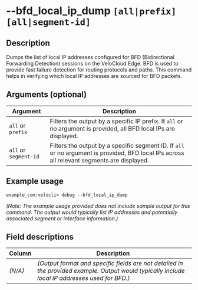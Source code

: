 #	--bfd_local_ip_dump `[all|prefix]` `[all|segment-id]`

##	Description
Dumps the list of local IP addresses configured for BFD (Bidirectional Forwarding Detection) sessions on the VeloCloud Edge. BFD is used to provide fast failure detection for routing protocols and paths. This command helps in verifying which local IP addresses are sourced for BFD packets.

##  Arguments (optional)
| Argument | Description |
|---|---|
| `all` or `prefix` | Filters the output by a specific IP prefix. If `all` or no argument is provided, all BFD local IPs are displayed. |
| `all` or `segment-id` | Filters the output by a specific segment ID. If `all` or no argument is provided, BFD local IPs across all relevant segments are displayed. |

##  Example usage
```
example_com:velocli> debug --bfd_local_ip_dump
```
*(Note: The example usage provided does not include sample output for this command. The output would typically list IP addresses and potentially associated segment or interface information.)*

##  Field descriptions
| Column | Description |
|---|---|
| *(N/A)* | *(Output format and specific fields are not detailed in the provided example. Output would typically include local IP addresses used for BFD.)* |